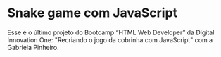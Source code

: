 # Snake game com JavaScript

Esse é o último projeto do Bootcamp “HTML Web Developer” da Digital Innovation One: 
    "Recriando o jogo da cobrinha com JavaScript" com a Gabriela Pinheiro.
